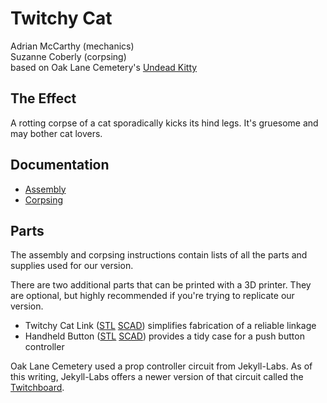 # Twitchy Cat
Adrian McCarthy (mechanics)  
Suzanne Coberly (corpsing)  
based on Oak Lane Cemetery's [Undead Kitty][1]

## The Effect

A rotting corpse of a cat sporadically kicks its hind legs.  It's gruesome and may bother cat lovers.

## Documentation

* [Assembly][2]
* [Corpsing][3]

## Parts

The assembly and corpsing instructions contain lists of all the parts and supplies used for our version.

There are two additional parts that can be printed with a 3D printer.  They are optional, but highly recommended if you're trying to replicate our version.

* Twitchy Cat Link ([STL][4] [SCAD][5]) simplifies fabrication of a reliable linkage
* Handheld Button ([STL][6] [SCAD][7]) provides a tidy case for a push button controller

Oak Lane Cemetery used a prop controller circuit from Jekyll-Labs.  As of this writing, Jekyll-Labs offers a newer version of that circuit called the [Twitchboard][8].

[1]: https://youtu.be/KJrArt0GAYc
[2]: https://github.com/aidtopia/twitchy_cat/blob/main/documentation/twitchy_cat_assembly.md
[3]: https://github.com/aidtopia/twitchy_cat/blob/main/documentation/twitchy_cat_corpsing.docx
[4]: https://www.printables.com/model/455279-twitchy-cat-link
[5]: https://github.com/aidtopia/twitchy_cat/blob/main/parts/twitchy_cat_link.scad
[6]: https://www.printables.com/model/430824-handheld-button
[7]: https://github.com/aidtopia/twitchy_cat/blob/main/parts/handheld_button.scad
[8]: https://www.jekyll-labs.com/p/twitchboard-prop-controller-with.html
